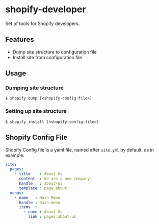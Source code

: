 # shopify-developer
Set of tools for Shopify developers.

## Features

- Dump site structure to configuration file
- Install site from configuration file

## Usage

### Dumping site structure

```
$ shopify dump [<shopify-config-file>]
```

### Setting up site structure

```
$ shopify install [<shopify-config-file>]
```

## Shopify Config File

Shopify Config file is a yaml file, named after `site.yml` by default, as in example:

```yml
site:
  pages:
    - title    : About Us
      content  : We are a new company!
      handle   : about-us
      template : page.about
  menus:
    - name   : Main Menu
      handle : main-menu
      items  :
        - name : About Us
          link : pages:about-us
```
